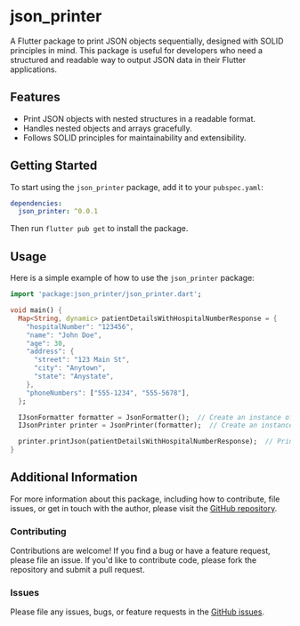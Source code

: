 
# json_printer

A Flutter package to print JSON objects sequentially, designed with SOLID principles in mind. This package is useful for developers who need a structured and readable way to output JSON data in their Flutter applications.

## Features

- Print JSON objects with nested structures in a readable format.
- Handles nested objects and arrays gracefully.
- Follows SOLID principles for maintainability and extensibility.

## Getting Started

To start using the `json_printer` package, add it to your `pubspec.yaml`:

```yaml
dependencies:
  json_printer: ^0.0.1
```

Then run `flutter pub get` to install the package.

## Usage

Here is a simple example of how to use the `json_printer` package:

```dart
import 'package:json_printer/json_printer.dart';

void main() {
  Map<String, dynamic> patientDetailsWithHospitalNumberResponse = {
    "hospitalNumber": "123456",
    "name": "John Doe",
    "age": 30,
    "address": {
      "street": "123 Main St",
      "city": "Anytown",
      "state": "Anystate",
    },
    "phoneNumbers": ["555-1234", "555-5678"],
  };

  IJsonFormatter formatter = JsonFormatter();  // Create an instance of JsonFormatter
  IJsonPrinter printer = JsonPrinter(formatter);  // Create an instance of JsonPrinter with the formatter

  printer.printJson(patientDetailsWithHospitalNumberResponse);  // Print the JSON
}
```

## Additional Information

For more information about this package, including how to contribute, file issues, or get in touch with the author, please visit the [GitHub repository](https://github.com/your-repo/json_printer).

### Contributing

Contributions are welcome! If you find a bug or have a feature request, please file an issue. If you'd like to contribute code, please fork the repository and submit a pull request.

### Issues

Please file any issues, bugs, or feature requests in the [GitHub issues](https://github.com/yinkyAde/json_printer).
